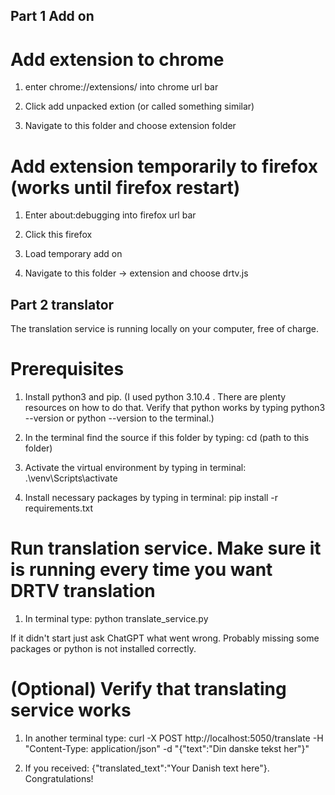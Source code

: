 ## Part 1 Add on
# Add extension to chrome

1. enter chrome://extensions/ into chrome url bar

2. Click add unpacked extion (or called something similar)

3. Navigate to this folder and choose extension folder


# Add extension temporarily to firefox (works until firefox restart)

1. Enter about:debugging into firefox url bar

2. Click this firefox

3. Load temporary add on

4. Navigate to this folder -> extension and choose drtv.js


## Part 2 translator

The translation service is running locally on your computer, free of charge.


# Prerequisites

1. Install python3 and pip. (I used python 3.10.4 . There are plenty resources on how to do that. Verify that python works by typing python3 --version or python --version to the terminal.)

2. In the terminal find the source if this folder by typing:
cd (path to this folder)

3. Activate the virtual environment by typing in terminal: 
.\venv\Scripts\activate

4. Install necessary packages by typing in terminal: 
pip install -r requirements.txt


# Run translation service. Make sure it is running every time you want DRTV translation

1. In terminal type: 
python translate_service.py

If it didn't start just ask ChatGPT what went wrong. Probably missing some packages or python is not installed correctly.


# (Optional) Verify that translating service works

1. In another terminal type: curl -X POST http://localhost:5050/translate -H "Content-Type: application/json" -d "{\"text\":\"Din danske tekst her\"}"

2. If you received: {"translated_text":"Your Danish text here"}. Congratulations!